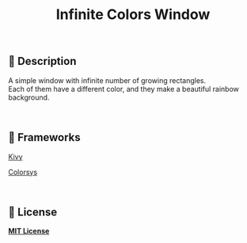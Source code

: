 <div align="center">
  <h1> Infinite Colors Window </h1>
  <br />
</div>

## 📒 Description
A simple window with infinite number of growing rectangles.<br />Each of them have a different color, and they make a beautiful rainbow background.

<br />

## 🧬 Frameworks
[Kivy](https://kivy.org/doc/stable/)

[Colorsys](https://docs.python.org/3/library/colorsys.html)

<br />

## 📄 License
**[MIT License](https://github.com/andreaaazo/InfiniteColorsWindow/blob/main/LICENSE)**
